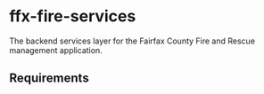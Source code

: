 # ffx-fire-services
The backend services layer for the Fairfax County Fire and Rescue management application.

## Requirements

